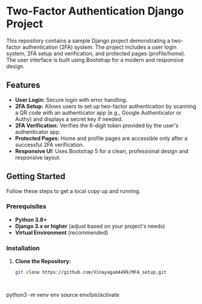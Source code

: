 # Two-Factor Authentication Django Project

This repository contains a sample Django project demonstrating a two-factor authentication (2FA) system. The project includes a user login system, 2FA setup and verification, and protected pages (profile/home). The user interface is built using Bootstrap for a modern and responsive design.

## Features

- **User Login:** Secure login with error handling.
- **2FA Setup:** Allows users to set up two-factor authentication by scanning a QR code with an authenticator app (e.g., Google Authenticator or Authy) and displays a secret key if needed.
- **2FA Verification:** Verifies the 6-digit token provided by the user's authenticator app.
- **Protected Pages:** Home and profile pages are accessible only after a successful 2FA verification.
- **Responsive UI:** Uses Bootstrap 5 for a clean, professional design and responsive layout.

## Getting Started

Follow these steps to get a local copy up and running.

### Prerequisites

- **Python 3.8+**
- **Django 3.x or higher** (adjust based on your project's needs)
- **Virtual Environment** (recommended)

### Installation

1. **Clone the Repository:**

   ```bash
   git clone https://github.com/Vinayagam4499/MFA_setup.git

 
python3 -m venv env
source env/bin/activate

